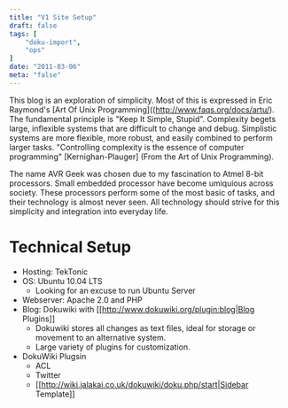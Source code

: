 ```yaml
---
title: "V1 Site Setup"
draft: false
tags: [
    "doku-import",
    "ops"
]
date: "2011-03-06"
meta: "false"
---
```


This blog is an exploration of simplicity.  Most of this is expressed in Eric Raymond's [Art Of Unix Programming]((http://www.faqs.org/docs/artu/).  The fundamental principle is "Keep It Simple, Stupid".  Complexity begets large, inflexible systems that are difficult to change and debug.  Simplistic systems are more flexible, more robust, and easily combined to perform larger tasks.  "Controlling complexity is the essence of computer programming" [Kernighan-Plauger] (From the Art of Unix Programming).

The name AVR Geek was chosen due to my fascination to Atmel 8-bit processors.  Small embedded processor have become umiquious across society.  These processors perform some of the most basic of tasks, and their technology is almost never seen.  All technology should strive for this simplicity and integration into everyday life. 


# Technical Setup 


  * Hosting: TekTonic
  * OS:  Ubuntu 10.04 LTS
    * Looking for an excuse to run Ubuntu Server
  * Webserver: Apache 2.0 and PHP
  * Blog: Dokuwiki with [[http://www.dokuwiki.org/plugin:blog|Blog Plugins]]
    * Dokuwiki stores all changes as text files, ideal for storage or movement to an alternative system.
    * Large variety of plugins for customization.
  * DokuWiki Plugsin
    * ACL
    * Twitter
    * [[http://wiki.jalakai.co.uk/dokuwiki/doku.php/start|Sidebar Template]]



